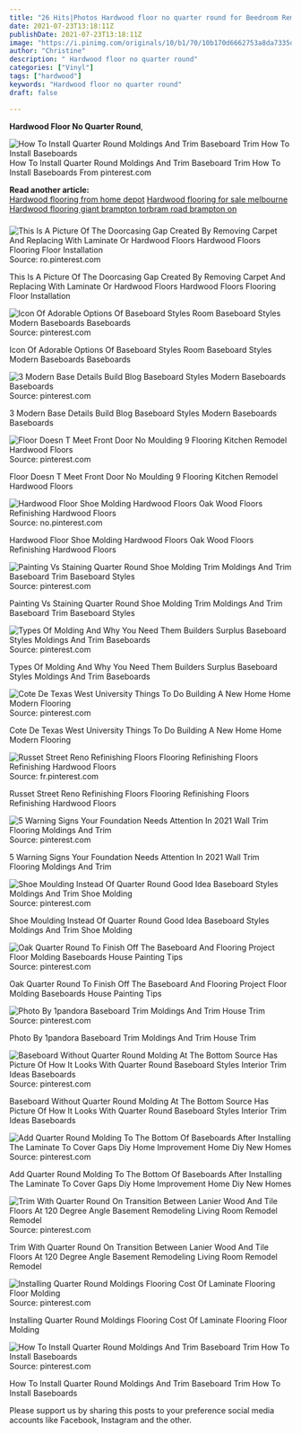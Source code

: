 ```yaml
---
title: "26 Hits|Photos Hardwood floor no quarter round for Beedroom Remodeling"
date: 2021-07-23T13:18:11Z
publishDate: 2021-07-23T13:18:11Z
image: "https://i.pinimg.com/originals/10/b1/70/10b170d6662753a8da7335d8d26e4cf4.jpg"
author: "Christine"
description: " Hardwood floor no quarter round"
categories: ["Vinyl"]
tags: ["hardwood"]
keywords: "Hardwood floor no quarter round"
draft: false

---
```

<!-- Head tag Code -->
**Hardwood Floor No Quarter Round**, 

![How To Install Quarter Round Moldings And Trim Baseboard Trim How To Install Baseboards](https://i.pinimg.com/originals/10/b1/70/10b170d6662753a8da7335d8d26e4cf4.jpg "How To Install Quarter Round Moldings And Trim Baseboard Trim How To Install Baseboards")
How To Install Quarter Round Moldings And Trim Baseboard Trim How To Install Baseboards From pinterest.com

**Read another article:**  
[Hardwood flooring from home depot](/hardwood-flooring-from-home-depot/)
[Hardwood flooring for sale melbourne](/hardwood-flooring-for-sale-melbourne/)
[Hardwood flooring giant brampton torbram road brampton on](/hardwood-flooring-giant-brampton-torbram-road-brampton-on/)




### 

 


![This Is A Picture Of The Doorcasing Gap Created By Removing Carpet And Replacing With Laminate Or Hardwood Floors Hardwood Floors Flooring Floor Installation](https://i.pinimg.com/originals/af/31/b0/af31b04a36c622ef3fea84c3ad7371a6.jpg "This Is A Picture Of The Doorcasing Gap Created By Removing Carpet And Replacing With Laminate Or Hardwood Floors Hardwood Floors Flooring Floor Installation")
Source: ro.pinterest.com

This Is A Picture Of The Doorcasing Gap Created By Removing Carpet And Replacing With Laminate Or Hardwood Floors Hardwood Floors Flooring Floor Installation  

![Icon Of Adorable Options Of Baseboard Styles Room Baseboard Styles Modern Baseboards Baseboards](https://i.pinimg.com/736x/57/ad/26/57ad2637287e67e610fffad3727fdbf7--baseboards-cookie-cutters.jpg "Icon Of Adorable Options Of Baseboard Styles Room Baseboard Styles Modern Baseboards Baseboards")
Source: pinterest.com

Icon Of Adorable Options Of Baseboard Styles Room Baseboard Styles Modern Baseboards Baseboards  

![3 Modern Base Details Build Blog Baseboard Styles Modern Baseboards Baseboards](https://i.pinimg.com/originals/92/81/48/92814871c97cb2860f05610345dd5a07.jpg "3 Modern Base Details Build Blog Baseboard Styles Modern Baseboards Baseboards")
Source: pinterest.com

3 Modern Base Details Build Blog Baseboard Styles Modern Baseboards Baseboards  

![Floor Doesn T Meet Front Door No Moulding 9 Flooring Kitchen Remodel Hardwood Floors](https://i.pinimg.com/originals/3a/19/c4/3a19c42b518850df3280d76c8853dae7.jpg "Floor Doesn T Meet Front Door No Moulding 9 Flooring Kitchen Remodel Hardwood Floors")
Source: pinterest.com

Floor Doesn T Meet Front Door No Moulding 9 Flooring Kitchen Remodel Hardwood Floors  

![Hardwood Floor Shoe Molding Hardwood Floors Oak Wood Floors Refinishing Hardwood Floors](https://i.pinimg.com/474x/4d/b1/6c/4db16c6e7552cf3d3ce94617f223fef6.jpg "Hardwood Floor Shoe Molding Hardwood Floors Oak Wood Floors Refinishing Hardwood Floors")
Source: no.pinterest.com

Hardwood Floor Shoe Molding Hardwood Floors Oak Wood Floors Refinishing Hardwood Floors  

![Painting Vs Staining Quarter Round Shoe Molding Trim Moldings And Trim Baseboard Trim Baseboard Styles](https://i.pinimg.com/564x/46/9e/0a/469e0a05a130f39695168862f5ef3073--wood-baseboard-baseboard-molding.jpg "Painting Vs Staining Quarter Round Shoe Molding Trim Moldings And Trim Baseboard Trim Baseboard Styles")
Source: pinterest.com

Painting Vs Staining Quarter Round Shoe Molding Trim Moldings And Trim Baseboard Trim Baseboard Styles  

![Types Of Molding And Why You Need Them Builders Surplus Baseboard Styles Moldings And Trim Baseboards](https://i.pinimg.com/736x/4a/bc/40/4abc409eb7160726a50d133dd55e2fb4.jpg "Types Of Molding And Why You Need Them Builders Surplus Baseboard Styles Moldings And Trim Baseboards")
Source: pinterest.com

Types Of Molding And Why You Need Them Builders Surplus Baseboard Styles Moldings And Trim Baseboards  

![Cote De Texas West University Things To Do Building A New Home Home Modern Flooring](https://i.pinimg.com/originals/3a/37/0f/3a370fa79d61b14852317a403aef0376.png "Cote De Texas West University Things To Do Building A New Home Home Modern Flooring")
Source: pinterest.com

Cote De Texas West University Things To Do Building A New Home Home Modern Flooring  

![Russet Street Reno Refinishing Floors Flooring Refinishing Floors Refinishing Hardwood Floors](https://i.pinimg.com/originals/05/52/ca/0552ca3e90c81ef4faf93b2d75e0363f.jpg "Russet Street Reno Refinishing Floors Flooring Refinishing Floors Refinishing Hardwood Floors")
Source: fr.pinterest.com

Russet Street Reno Refinishing Floors Flooring Refinishing Floors Refinishing Hardwood Floors  

![5 Warning Signs Your Foundation Needs Attention In 2021 Wall Trim Flooring Moldings And Trim](https://i.pinimg.com/originals/e3/5c/a4/e35ca4234622c7164b89ba562e941d6f.jpg "5 Warning Signs Your Foundation Needs Attention In 2021 Wall Trim Flooring Moldings And Trim")
Source: pinterest.com

5 Warning Signs Your Foundation Needs Attention In 2021 Wall Trim Flooring Moldings And Trim  

![Shoe Moulding Instead Of Quarter Round Good Idea Baseboard Styles Moldings And Trim Shoe Molding](https://i.pinimg.com/736x/92/a2/29/92a2298214a39906ded727a2e1f2e139--baseboards.jpg "Shoe Moulding Instead Of Quarter Round Good Idea Baseboard Styles Moldings And Trim Shoe Molding")
Source: pinterest.com

Shoe Moulding Instead Of Quarter Round Good Idea Baseboard Styles Moldings And Trim Shoe Molding  

![Oak Quarter Round To Finish Off The Baseboard And Flooring Project Floor Molding Baseboards House Painting Tips](https://i.pinimg.com/736x/c7/a6/61/c7a661dec68fcc54255ce96f2380d069--floor-molding-moldings.jpg "Oak Quarter Round To Finish Off The Baseboard And Flooring Project Floor Molding Baseboards House Painting Tips")
Source: pinterest.com

Oak Quarter Round To Finish Off The Baseboard And Flooring Project Floor Molding Baseboards House Painting Tips  

![Photo By 1pandora Baseboard Trim Moldings And Trim House Trim](https://i.pinimg.com/originals/aa/96/ee/aa96eeb60062933a35615105d6cf3025.jpg "Photo By 1pandora Baseboard Trim Moldings And Trim House Trim")
Source: pinterest.com

Photo By 1pandora Baseboard Trim Moldings And Trim House Trim  

![Baseboard Without Quarter Round Molding At The Bottom Source Has Picture Of How It Looks With Quarter Round Baseboard Styles Interior Trim Ideas Baseboards](https://i.pinimg.com/originals/97/5a/8c/975a8c925633f1e8533b013495d74846.jpg "Baseboard Without Quarter Round Molding At The Bottom Source Has Picture Of How It Looks With Quarter Round Baseboard Styles Interior Trim Ideas Baseboards")
Source: pinterest.com

Baseboard Without Quarter Round Molding At The Bottom Source Has Picture Of How It Looks With Quarter Round Baseboard Styles Interior Trim Ideas Baseboards  

![Add Quarter Round Molding To The Bottom Of Baseboards After Installing The Laminate To Cover Gaps Diy Home Improvement Home Diy New Homes](https://i.pinimg.com/originals/dc/ec/4f/dcec4f68982cc31684252d51f76008d5.jpg "Add Quarter Round Molding To The Bottom Of Baseboards After Installing The Laminate To Cover Gaps Diy Home Improvement Home Diy New Homes")
Source: pinterest.com

Add Quarter Round Molding To The Bottom Of Baseboards After Installing The Laminate To Cover Gaps Diy Home Improvement Home Diy New Homes  

![Trim With Quarter Round On Transition Between Lanier Wood And Tile Floors At 120 Degree Angle Basement Remodeling Living Room Remodel Remodel](https://i.pinimg.com/736x/68/0c/29/680c29ad4863a8b6c336edd5643de873--degree-angle-condo-living.jpg "Trim With Quarter Round On Transition Between Lanier Wood And Tile Floors At 120 Degree Angle Basement Remodeling Living Room Remodel Remodel")
Source: pinterest.com

Trim With Quarter Round On Transition Between Lanier Wood And Tile Floors At 120 Degree Angle Basement Remodeling Living Room Remodel Remodel  

![Installing Quarter Round Moldings Flooring Cost Of Laminate Flooring Floor Molding](https://i.pinimg.com/736x/61/4f/44/614f44fd8a5a48cb242867cff27c16bd--quarter-round-molding-laminate-flooring.jpg "Installing Quarter Round Moldings Flooring Cost Of Laminate Flooring Floor Molding")
Source: pinterest.com

Installing Quarter Round Moldings Flooring Cost Of Laminate Flooring Floor Molding  

![How To Install Quarter Round Moldings And Trim Baseboard Trim How To Install Baseboards](https://i.pinimg.com/originals/10/b1/70/10b170d6662753a8da7335d8d26e4cf4.jpg "How To Install Quarter Round Moldings And Trim Baseboard Trim How To Install Baseboards")
Source: pinterest.com

How To Install Quarter Round Moldings And Trim Baseboard Trim How To Install Baseboards  

Please support us by sharing this posts to your preference social media accounts like Facebook, Instagram and the other.

